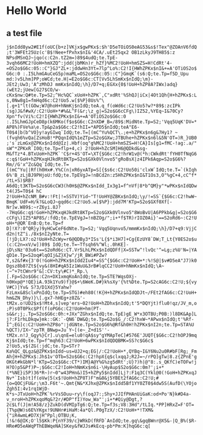 # Hello World

## a test file

```j$nIdd8yw2#E1f(oUC{b+z]VKjx$gwPKx$:$h'D5eTOiOS0eAG53&s$!Tex"@ZOAnV6fdQ;t'3WFEt25Uz(c'B$!Nee+fPxhx$nI&'4CA/.uEt25qx2 OB1zLkyJ9TH85$:z NPsdMSnQJ~jqo(c:C2n.tZ2m=)89$4udQ;te.TpE-3vqh66MC2!UoH+hmXZQ^:jdd(jbMKn)r_hZf}%MC2!UoH+hmSZS=H!CdRt'4-=OS2o$G6c:05::C"}GJ"ZL+:jddwHn3Yt=7lp^Lo%:C2!I{HWhZPKx$nI&+=A'OTiOS2o$G6c:0 :.I5LhmGAuCeG5p)maML=OS2o$G6c:05::C"}GmqK`(s6:Q;te.Tp=f5D_Upu md:)v5Lhm]PP;oWCd;te.H|=E2o$G6c:CT[Vv5LhSmKx$nIdQ;\m}-JEt2;Uw3;'A^zMhDJ mmKx$nIdQ;\h}/D7+q;EGXx{0$!UoH+hZP8A?IWx)adq}(wEt2;jUew[G27$CO/w-cKx$nw:Q#te.Tp=S2;^Hc%QC`xUoH+hZPK`,C"xdRt'%ShQJ|iCx|4Ot1Qh{H+hZPKx$:Ls,0Nw8g1=fmHqd6c:C2!Uo5.w[$%P}8Us%^\[.g+1"lt(GOw;W7@hoH+hNmKj$nIdQ;teA.q_f(oWd6c:C2!Uo5?w?*89$:zcIPk (sg)J&f#wX/:C2!UoH+*#%&L^F(&r;\z_g|=S2o$G6cCFg\)IZ52,%YEq~I&70Cy?Xpn"fv(Vi%:C2!I{HWhZPKx$nI&+=A'OTiOS2o$G6c:0 :.I5LhmGJpCeD8p(k6MKo(f$o$G6c:C2nXD#_B=/89$:MidNte.Tp=S2;'Vqq5UqK'DV=*AP8%)FVe%a\e.Tp&p2a$G6c:C2!hII=*APD5$nIdQ;teA"E6-T0$4|b(b^VO}y!ayGIwq`IdQ;te.T=[(mC^Yu%QCT\.;e+hZPKx$n6g&7Hy1? ~(fvqh6%vQa[ZsHoB!*PQqnIdQ%1eZTp=S2o$GXw;JTBUhe+hZPKx$n6l&5N'OT=)R_}UB0;'s`zLmGx@ZPKx$nIdd@Iz|.Hbf(oq"g%MC2!UoH+hmSZS=H!CA}Is[g1=fMC-!ag:.a/"sW^*ZPKxR`I0Q;te.Tp=flp+4,c) 2!UoH+hZcSM]H6@QDkd&sg-M&fTz*4.BTxUoH+hZPK`'C$r+4S'OT=\XT{$G6c:C2!hrW1v@(*h:CWkdRt'fYH0TfNqG6c:q$!GoH+hZPKxqHJkdRt8KTp=S2o$GXk0Vlnvo5"gRoBsX|z4IPk6Aqp=S2o$G6%?Rm//G'x^Zc&Qq`IdQ;te.T=[(mC^Yu||Rf(h0Hx#.Y%C(n|xR6yxATp=S[{$s6c:C2!Uo50i'clxW`IdQ;te.T=`(kIqh6%'B_zLjBJ9PHjoU:fdQ;te.TpEVgJ=!nBCd2n:z5HhZPKx$nI&T1Os3,O"%gC+4,cC^f*/tL+S)$RB?A6dQ;t3KTb=S2o$G6cCW3(h0H$@ZPKx$nIdd_Ix3g1=f^nVf|8*b^QM}y"*wPKx$nIdQDwt4(J5=T0$4 hC 2!UoH+hZcNM_B#v:!Ft|!=SSTV)Yid~"T!UoHY@ZBKx$nIdQ;\y/!=SS`{$G6c:C2!hwW~BmqK`UdF=H/k?&LoQJ~gqd6c:C2!Uo5.w[$%P}:jdd7M'KTp=S2o$GXf0Xf[-Nr]w.W89$:~rZ6yi.8J?-7HqG6c:q$!GoH+hZPKxqHJkdRt8KTp=S2o$GXk0Vlnvo5"8WoBvU|A6PPkb&g|=S2o$G6cCFg\)IZ5*AP8S/:fdQ;te.TpEVgJ=!nBZOg/";i+*f$TR)rIOZ0Ai}'==S2oRd6~:C2!UoH+*@QR`EnB:Q;te.Tp=f D]!X?:0^QR}y)9yHCwCeF6dNte.Tp=S2;'Vqq5Uqnvo5/mmmKx$nIdQ;\h}/D7+q9:VjjCd2n|tZ^i./8x$nI2yNte.T=[!jD;LX?:o2!UoH+hZcWy=r6@QDBy3*ISs'L{$*i3H7]+Cg{EzUY8`DW;T_Lt{Y0ES2o$u(c:C2n=xV/w])89$ IdQ;te.T=~Tfsqh6%^Wl;.0hKE]-jD\sNz'03u6t==S2oRd6c:CT.Vr5LhLPKx$nIdQDFf|X=SSTw^!lvQc'^=Lg;z%U'N=|YAqD1e.Tp=S2oq#lqOIj&Z}X}w^/jR_BWi#PZw?Y,s2&f#x{3'0(!GoH+hZPKx$nIdd2Iu4*=SS^{$G6c:C2!UoH+*:%!S@|$v#D5eA"J7)k0Dgsz8b8?Zt${vy&(8HI#qA5Iz1WuU&3rB#lqCC2!UoH+hNmKx$nIdQ;\A~(~^+7tCWnr9"&[:CV:ty\#C)*_Rp.\[.Fp=S2o$G6c:C2n+DX1xmqKoAnIdQ;te.Tp=STE?WqsOXj-h0Hxp@*!QE}iA.93k1Yu9)f}@$+\6WeK.D#}k%sXy'{%t%Dte.Tp=S2cAG6c:C2!U;${vyV#C)|Yv& S?3/D1Xd}5Yahw?FzLmx&8SclxPnIdQ;te.Tp=STG)#eh80(!K{H+hZPKx$nIdQDJt~/FEt2fAG6c:C2!UoH+hm&ZN_Dhy)}\[.gx7-hHEg+z8Z&'-tM2x.o!UD2$x$!Mt4,s]vep'ers~02!UoH+hZDhx$nIdQ;t'5*DQYjt)flu0!qz/JV_m,o;P)s0T0Pkc$Pf(f(oPG6c:C2!UoH+hm(PT-s&&r;j;.Tp=S2o$G6c:0h:+JXx^ZGhx$nIdQ;te.TpE)gE_W*x3OTBU;P0B:)l8DK&Ap]Lj?:F1rhLDkqw}mk::GK:`-QN6`DW&Q;te.Tp=G2o$G_/:C2!hxW~*APwx$nIdQ;t'%Rf-I^;EG]c:C2!UoH+hZP8o":jdGNte.Tp=S2o$G6%@Rf&h0H!hZPKx$nI2n;te.Tp=STA%U %QCT)/IX~^zpTR_BNwp=Ju`Y~[(e~_Z+d1S''-tM2x.n!J_Ggy%}Cr].u\qnE=elu0!qA$sy"gYMApTeC]#576E'JUQT{$G6c:C2!hOPJ9mqKj$nIdQ;te.Tp=f^mqh63:C2!UoH+6wPKx$nIdQDQBMK=SS?c$G6c$ 2!Uo5,v$(ZG(:jdC;te.Tp=STr?Ka%QC_QLgz&@ZPKx$nIdd~us=UJ2+q;EG|/:C2!UoH+*,QYBq~I&Y6Nu2u0R#bF[Rg;_FmAh{H+hZPKx$:Jh$1v'OTb=S2o$G6c:C2!hpX{q$clxqqJ;R2J=~/rPQ]gTw|8.z{ZPnE'gOKGt#kGbN*l'KTp=S2o$G6c:CT*)IM}A@Y%G%zg5dRt';U}?)h|@"8:.s_QKfC)eTOFw!jH?O)p5&Pf)P~;$G6c:C2!IoH+hNmKx$n6i-\HyAup$S2o$G6c:0m?';i+*(*%NE}i5P)36*R~)r~0"w43PHn&)I5+hZPy5$nIdd]Lj?:F1q3C(Ykl@0(!GoH+hZPKxqJNv*`Isb)t]f(oVw|5(x$!UoH+hZP8T)F"m&0&j5YBEt2fAG6c:C2!U;#{o=QOCjFU&r;\m3.F6t'~.Qmt{N&*XJhx@ZPKx$nIdd5Bf1YY0ZT0$4dw5S(AufD(\YOjoZgh5I:4v1rq1WjD-K*s~JTxUoH+hZPK`%rVsSOuu~ry\f(oqJ7:;Shy+JJIfPHAnUiGaK:od+Po'N}k#D4a-v_nroH+hZPKxqoMq&?2r/#DP"fI)Yow_Wa"';i+*#Qiy@Dgt,?2c$Lf(J|m!A58/z}ZukD(dVMIpTg6:Q;te.Tp=f3s;V8:3Hd"/tLIq.*PP]HRxZ=F'OT=[T%p@W)s6E%YKgx!9UNHr#iHaM:4a*Ql.P0gTzX/:C2!UoH+*!TXM&{"iR4wmL#D7XjH^Ppl;OTBU;K,[!&!6@IK;O'l5$Kk:P{nYF39/c}WRkD(fRFD`AnIdQ;te.gq\&gqBWnr@X5&-|Q_B%($R-HRe#D5eAWqPThEBWqeNA]SKey&fWJJs#kEcq-pb*Pm:K]hqG6c:q[```
